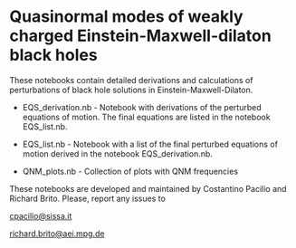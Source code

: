 # Quasinormal modes of weakly charged Einstein-Maxwell-dilaton black holes
These notebooks contain detailed derivations and calculations
of perturbations of black hole solutions in Einstein-Maxwell-Dilaton.


* EQS_derivation.nb - Notebook with derivations of the perturbed equations of motion. The final equations are listed in the notebook EQS_list.nb.

* EQS_list.nb - Notebook with a list of the final perturbed equations of motion derived in the notebook EQS_derivation.nb.

* QNM_plots.nb - Collection of plots with QNM frequencies


These notebooks are developed and maintained by Costantino Pacilio and Richard Brito. Please, report any issues to

cpacilio@sissa.it

richard.brito@aei.mpg.de
